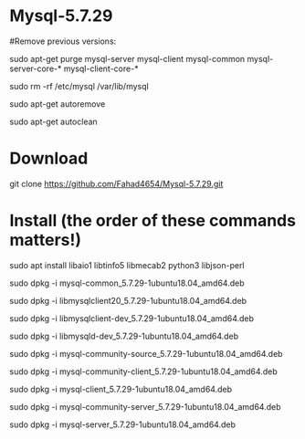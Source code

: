 # Mysql-5.7.29

#Remove previous versions:

sudo apt-get purge mysql-server mysql-client mysql-common mysql-server-core-* mysql-client-core-*

sudo rm -rf /etc/mysql /var/lib/mysql

sudo apt-get autoremove

sudo apt-get autoclean


# Download

git clone https://github.com/Fahad4654/Mysql-5.7.29.git


# Install (the order of these commands matters!)

sudo apt install libaio1 libtinfo5 libmecab2 python3 libjson-perl

sudo dpkg -i mysql-common_5.7.29-1ubuntu18.04_amd64.deb

sudo dpkg -i libmysqlclient20_5.7.29-1ubuntu18.04_amd64.deb

sudo dpkg -i libmysqlclient-dev_5.7.29-1ubuntu18.04_amd64.deb

sudo dpkg -i libmysqld-dev_5.7.29-1ubuntu18.04_amd64.deb

sudo dpkg -i mysql-community-source_5.7.29-1ubuntu18.04_amd64.deb

sudo dpkg -i mysql-community-client_5.7.29-1ubuntu18.04_amd64.deb

sudo dpkg -i mysql-client_5.7.29-1ubuntu18.04_amd64.deb

sudo dpkg -i mysql-community-server_5.7.29-1ubuntu18.04_amd64.deb

sudo dpkg -i mysql-server_5.7.29-1ubuntu18.04_amd64.deb

